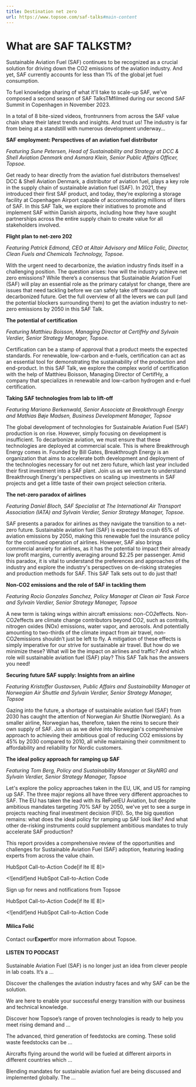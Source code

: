 ```yaml
---
title: Destination net zero
url: https://www.topsoe.com/saf-talks#main-content
---
```


# What are SAF TALKSTM?

Sustainable Aviation Fuel (SAF) continues to be recognized as a crucial solution for driving down the CO2 emissions of the aviation industry. And yet, SAF currently accounts for less than 1% of the global jet fuel consumption.

To fuel knowledge sharing of what it'll take to scale-up SAF, we've composed a second season of SAF TalksTMfilmed during our second SAF Summit in Copenhagen in November 2023.

In a total of 8 bite-sized videos, frontrunners from across the SAF value chain share their latest trends and insights. And trust us! The industry is far from being at a standstill with numerous development underway...

**SAF employment: Perspectives of an aviation fuel distributor**

*Featuring Sune Petersen, Head of Sustainability and Strategy at DCC & Shell Aviation Denmark and Asmara Klein, Senior Public Affairs Officer, Topsoe.*

Get ready to hear directly from the aviation fuel distributors themselves! DCC & Shell Aviation Denmark, a distributor of aviation fuel, plays a key role in the supply chain of sustainable aviation fuel (SAF). In 2021, they introduced their first SAF product, and today, they’re exploring a storage facility at Copenhagen Airport capable of accommodating millions of liters of SAF. In this SAF Talk, we explore their initiatives to promote and implement SAF within Danish airports, including how they have sought partnerships across the entire supply chain to create value for all stakeholders involved.

**Flight plan to net-zero 202**

*Featuring Patrick Edmond, CEO at Altair Advisory and Milica Folic, Director, Clean Fuels and Chemicals Technology, Topsoe.*

With the urgent need to decarbonize, the aviation industry finds itself in a challenging position. The question arises: how will the industry achieve net zero emissions? While there’s a consensus that Sustainable Aviation Fuel (SAF) will play an essential role as the primary catalyst for change, there are issues that need tackling before we can safely take off towards our decarbonized future. Get the full overview of all the levers we can pull (and the potential blockers surrounding them) to get the aviation industry to net-zero emissions by 2050 in this SAF Talk.

**The potential of certification**

*Featuring Matthieu Boisson, Managing Director at CertifHy and Sylvain Verdier, Senior Strategy Manager, Topsoe.*

Certification can be a stamp of approval that a product meets the expected standards. For renewable, low-carbon and e-fuels, certification can act as an essential tool for demonstrating the sustainability of the production and end-product. In this SAF Talk, we explore the complex world of certification with the help of Matthieu Boisson, Managing Director of CertifHy, a company that specializes in renewable and low-carbon hydrogen and e-fuel certification.

**Taking SAF technologies from lab to lift-off**

*Featuring Mariano Berkenwald, Senior Associate at Breakthrough Energy and Mathias Bøje Madsen, Business Development Manager, Topsoe*

The global development of technologies for Sustainable Aviation Fuel (SAF) production is on rise. However, simply focusing on development is insufficient. To decarbonize aviation, we must ensure that these technologies are deployed at commercial scale. This is where Breakthrough Energy comes in. Founded by Bill Gates, Breakthrough Energy is an organization that aims to accelerate both development and deployment of the technologies necessary for out net zero future, which last year included their first investment into a SAF plant. Join us as we venture to understand Breakthrough Energy's perspectives on scaling up investments in SAF projects and get a little taste of their own project selection criteria.

**The net-zero paradox of airlines**

*Featuring Daniel Bloch, SAF Specialist at The International Air Transport Association (IATA) and Sylvain Verdier, Senior Strategy Manager, Topsoe.*

SAF presents a paradox for airlines as they navigate the transition to a net-zero future. Sustainable aviation fuel (SAF) is expected to crush 65% of aviation emissions by 2050, making this renewable fuel the insurance policy for the continued operation of airlines. However, SAF also brings commercial anxiety for airlines, as it has the potential to impact their already low profit margins, currently averaging around $2.25 per passenger. Amid this paradox, it is vital to understand the preferences and approaches of the industry and explore the industry's perspectives on de-risking strategies and production methods for SAF. This SAF Talk sets out to do just that!

**Non-CO2 emissions and the role of SAF in tackling them**

*Featuring Rocio Gonzales Sanchez, Policy Manager at Clean air Task Force and Sylvain Verdier, Senior Strategy Manager, Topsoe*

A new term is taking wings within aircraft emissions: non-CO*2*effects. Non-CO*2*effects are climate change contributors beyond CO*2*, such as contrails, nitrogen oxides (NOx) emissions, water vapor, and aerosols. And potentially amounting to two-thirds of the climate impact from air travel, non-CO*2*emissions shouldn’t just be left to fly. A mitigation of these effects is simply imperative for our strive for sustainable air travel. But how do we minimize these? What will be the impact on airlines and traffic? And which role will sustainable aviation fuel (SAF) play? This SAF Talk has the answers you need!

**Securing future SAF supply: Insights from an airline**

*Featuring Kristoffer Gustavsen, Public Affairs and Sustainability Manager at Norwegian Air Shuttle and Sylvain Verdier, Senior Strategy Manager, Topsoe*

Gazing into the future, a shortage of sustainable aviation fuel (SAF) from 2030 has caught the attention of Norwegian Air Shuttle (Norwegian). As a smaller airline, Norwegian has, therefore, taken the reins to secure their own supply of SAF. Join us as we delve into Norwegian's comprehensive approach to achieving their ambitious goal of reducing CO2 emissions by 45% by 2030 compared to 2010, all while maintaining their commitment to affordability and reliability for Nordic customers.

**The ideal policy approach for ramping up SAF**

*Featuring Tom Berg, Policy and Sustainability Manager at SkyNRG and Sylvain Verdier, Senior Strategy Manager, Topsoe*

Let's explore the policy approaches taken in the EU, UK, and US for ramping up SAF. The three major regions all have three very different approaches to SAF. The EU has taken the lead with its ReFuelEU Aviation, but despite ambitious mandates targeting 70% SAF by 2050, we've yet to see a surge in projects reaching final investment decision (FID). So, the big question remains: what does the ideal policy for ramping up SAF look like? And what other de-risking instruments could supplement ambitious mandates to truly accelerate SAF production?

This report provides a comprehensive review of the opportunities and challenges for Sustainable Aviation Fuel (SAF) adoption, featuring leading experts from across the value chain.

HubSpot Call-to-Action Code[if lte IE 8]><div id="hs-cta-ie-element"></div><![endif][](https://cta-redirect.hubspot.com/cta/redirect/2115834/ac027cb2-faf1-40b7-9496-aeae6c3f2875)end HubSpot Call-to-Action Code

Sign up for news and notifications from Topsoe

HubSpot Call-to-Action Code[if lte IE 8]><div id="hs-cta-ie-element"></div><![endif][](https://cta-redirect.hubspot.com/cta/redirect/2115834/2a4c2580-a399-4504-9249-f9afc9943c1e)end HubSpot Call-to-Action Code

#### Milica Folić

Contact our**Expert**for more information about Topsoe.

#### LISTEN TO PODCAST

Sustainable Aviation Fuel (SAF) is no longer just an idea from clever people in lab coats. It’s a ...

Discover the challenges the aviation industry faces and why SAF can be the solution.

We are here to enable your successful energy transition with our business and technical knowledge.

Discover how Topsoe’s range of proven technologies is ready to help you meet rising demand and ...

The advanced, third generation of feedstocks are coming. These solid waste feedstocks can be ...

Aircrafts flying around the world will be fueled at different airports in different countries which ...

Blending mandates for sustainable aviation fuel are being discussed and implemented globally. The ...